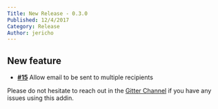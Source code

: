 ```yaml
---
Title: New Release - 0.3.0
Published: 12/4/2017
Category: Release
Author: jericho
---
```


## New feature

- [__#15__](https://github.com/cake-contrib/Cake.Email/issues/15) Allow email to be sent to multiple recipients

Please do not hesitate to reach out in the [Gitter Channel](https://gitter.im/cake-contrib/Lobby) if you have any issues using this addin.